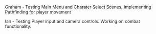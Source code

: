 
Graham - Testing Main Menu and Charater Select Scenes, Implementing Pathfinding for player movement

Ian - Testing Player input and camera controls. Working on combat functionality. 

